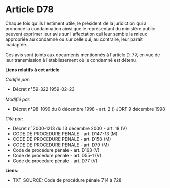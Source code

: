 # Article D78

Chaque fois qu'ils l'estiment utile, le président de la juridiction qui a prononcé la condamnation ainsi que le représentant
du ministère public peuvent exprimer leur avis sur l'affectation qui leur semble la mieux appropriée au condamné ou sur celle
qui, au contraire, leur paraît inadaptée.

Ces avis sont joints aux documents mentionnés à l'article D. 77, en vue de leur transmission à l'établissement où le condamné
est détenu.

**Liens relatifs à cet article**

_Codifié par_:

  - Décret n°59-322 1959-02-23

_Modifié par_:

  - Décret n°98-1099 du 8 décembre 1998 - art. 2 () JORF 9 décembre 1998

_Cité par_:

  - Décret n°2000-1213 du 13 décembre 2000 - art. 18 (V)
  - CODE DE PROCEDURE PENALE - art. D147-13 (M)
  - CODE DE PROCEDURE PENALE - art. D158 (M)
  - CODE DE PROCEDURE PENALE - art. D79 (M)
  - Code de procédure pénale - art. D163 (V)
  - Code de procédure pénale - art. D55-1 (V)
  - Code de procédure pénale - art. D77 (V)

**Liens**:

  - TXT_SOURCE: Code de procédure pénale 714 à 728
